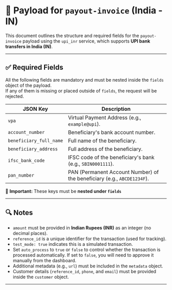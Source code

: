 # 📄 Payload for `payout-invoice` (India - IN)

This document outlines the structure and required fields for the `payout-invoice` payload using the `upi_inr` service, which supports **UPI bank transfers in India (IN)**.

---

## ✅ Required Fields

All the following fields are mandatory and must be nested inside the `fields` object of the payload.  
If any of them is missing or placed outside of `fields`, the request will be rejected.

| JSON Key                | Description                                                        |
|-------------------------|--------------------------------------------------------------------|
| `vpa`                   | Virtual Payment Address (e.g., `example@upi`).                     |
| `account_number`        | Beneficiary's bank account number.                                 |
| `beneficiary_full_name` | Full name of the beneficiary.                                      |
| `beneficiary_address`   | Full address of the beneficiary.                                   |
| `ifsc_bank_code`        | IFSC code of the beneficiary's bank (e.g., `SBIN0001111`).         |
| `pan_number`            | PAN (Permanent Account Number) of the beneficiary (e.g., `ABCDE1234F`). |

📝 **Important:** These keys must be **nested under `fields`**

---

## 🔍 Notes

- `amount` must be provided in **Indian Rupees (INR)** as an integer (no decimal places).
- `reference_id` is a unique identifier for the transaction (used for tracking).
- `test_mode: true` indicates this is a simulated transaction.
- Set `auto_process` to `true` or `false` to control whether the transaction is processed automatically. If set to `false`, you will need to approve it manually from the dashboard.
- Additional metadata (e.g., `url`) must be included in the `metadata` object.
- Customer details (`reference_id`, `phone`, and `email`) must be provided inside the `customer` object.

---
